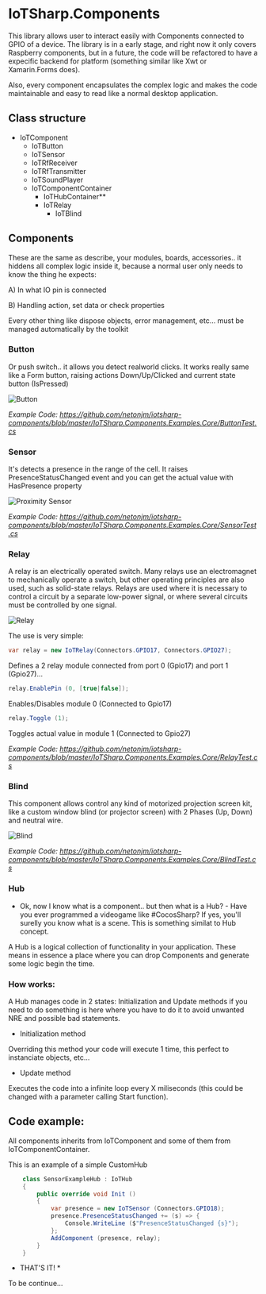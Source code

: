 # IoTSharp.Components

This library allows user to interact easily with Components connected to GPIO of a device. The library is in a early stage, and right now it only covers Raspberry components, but in a future, the code will be refactored to have a expecific backend for platform (something similar like Xwt or Xamarin.Forms does). 

Also, every component encapsulates the complex logic and makes the code maintainable and easy to read like a normal desktop application. 

## Class structure
- IoTComponent
  - IoTButton
  - IoTSensor
  - IoTRfReceiver
  - IoTRfTransmitter
  - IoTSoundPlayer
  - IoTComponentContainer
  	- IoTHubContainer**
  	- IoTRelay
    	- IoTBlind

## Components

These are the same as describe, your modules, boards, accessories.. it hiddens all complex logic inside it, because a normal user only needs to know the thing he expects:

A) In what IO pin is connected

B) Handling action, set data or check properties

Every other thing like dispose objects, error management, etc... must be managed automatically by the toolkit

### Button

Or push switch.. it allows you detect realworld clicks. It works really same like a Form button, raising actions Down/Up/Clicked and current state button (IsPressed)

![Button](https://www.boxelectronica.com/334-large_default/push-button-12x12x8mm.jpg) 

*Example Code:
https://github.com/netonjm/iotsharp-components/blob/master/IoTSharp.Components.Examples.Core/ButtonTest.cs*

### Sensor

It's detects a presence in the range of the cell. It raises PresenceStatusChanged event and you can get the actual value with HasPresence property

![Proximity Sensor](https://s-media-cache-ak0.pinimg.com/236x/20/c4/3a/20c43a67d0d3a794f99a1601fe16fbec.jpg)

*Example Code:
https://github.com/netonjm/iotsharp-components/blob/master/IoTSharp.Components.Examples.Core/SensorTest.cs*

### Relay

A relay is an electrically operated switch. Many relays use an electromagnet to mechanically operate a switch, but other operating principles are also used, such as solid-state relays. Relays are used where it is necessary to control a circuit by a separate low-power signal, or where several circuits must be controlled by one signal. 

![Relay](http://josehervas.es/sensorizados/wp-content/uploads/2013/11/bannerpng.png)

The use is very simple:

```csharp
var relay = new IoTRelay(Connectors.GPIO17, Connectors.GPIO27);
```

Defines a 2 relay module connected from port 0 (Gpio17) and port 1 (Gpio27)...

```csharp
relay.EnablePin (0, [true|false]);
```

Enables/Disables module 0 (Connected to Gpio17)

```csharp
relay.Toggle (1);
```

Toggles actual value in module 1 (Connected to Gpio27)

*Example Code:
https://github.com/netonjm/iotsharp-components/blob/master/IoTSharp.Components.Examples.Core/RelayTest.cs*

### Blind

This component allows control any kind of motorized projection screen kit, like a custom window blind (or projector screen) with 2 Phases (Up, Down) and neutral wire.

![Blind](http://i01.i.aliimg.com/img/pb/743/301/527/527301743_184.jpg) 

*Example Code:
https://github.com/netonjm/iotsharp-components/blob/master/IoTSharp.Components.Examples.Core/BlindTest.cs*

### Hub

- Ok, now I know what is a component.. but then what is a Hub? -
Have you ever programmed a videogame like #CocosSharp? If yes, you'll surelly you know what is a scene. This is something similat to Hub concept.

A Hub is a logical collection of functionality in your application. These means in essence a place where you can drop Components and generate some logic begin the time.

### How works:

A Hub manages code in 2 states: Initialization and Update methods if you need to do something is here where you have to do it to avoid unwanted NRE and possible bad statements.

- Initialization method

Overriding this method your code will execute 1 time, this perfect to instanciate objects, etc... 

- Update method

Executes the code into a infinite loop every X miliseconds (this could be changed with a parameter calling Start function).

## Code example:

All components inherits from IoTComponent and some of them from IoTComponentContainer. 

This is an example of a simple CustomHub

```csharp
	class SensorExampleHub : IoTHub
	{
		public override void Init ()
		{
			var presence = new IoTSensor (Connectors.GPIO18);
			presence.PresenceStatusChanged += (s) => {
				Console.WriteLine ($"PresenceStatusChanged {s}");
			};
			AddComponent (presence, relay);
		}
	}
```

* THAT'S IT! *

To be continue...

